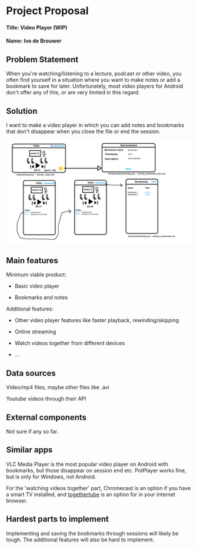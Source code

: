 # Project Proposal
#### Title: Video Player (WIP)
#### Name: Ivo de Brouwer


## Problem Statement
When you're watching/listening to a lecture, podcast or other video, you often find yourself in a situation where you want to make notes or add a bookmark to save for later. Unfortunately, most video players for Android don't offer any of this, or are very limited in this regard.
	
## Solution
I want to make a video player in which you can add notes and bookmarks that don't disappear when you close the file or end the session.

![proposal](doc/project_proposal3.png)
	
## Main features
Minimum viable product:

- Basic video player
	
- Bookmarks and notes

Additional features:

- Other video player features like faster playback, rewinding/skipping
	
- Online streaming
	
- Watch videos together from different devices

- ...
	
## Data sources
Video/mp4 files, maybe other files like .avi

Youtube videos through their API
	
	
## External components
Not sure if any so far.
	
## Similar apps
VLC Media Player is the most popular video player on Android with bookmarks, but those disappear on session end etc.
PotPlayer works fine, but is only for Windows, not Android.

For the 'watching videos together' part, Chromecast is an option if you have a smart TV installed, and [togethertube](https://togethertube.com/) is an option for in your internet browser.
	
## Hardest parts to implement
Implementing and saving the bookmarks through sessions will likely be tough. The additional features will also be hard to implement.

